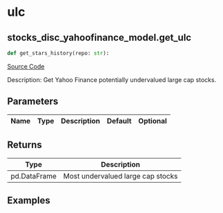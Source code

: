 # ulc

## stocks_disc_yahoofinance_model.get_ulc

```python
def get_stars_history(repo: str):
```
[Source Code](https://github.com/OpenBB-finance/OpenBBTerminal/tree/main/openbb_terminal/stocks/discovery/yahoofinance_model.py#L115)

Description: Get Yahoo Finance potentially undervalued large cap stocks.

## Parameters

| Name | Type | Description | Default | Optional |
| ---- | ---- | ----------- | ------- | -------- |

## Returns

| Type | Description |
| ---- | ----------- |
| pd.DataFrame | Most undervalued large cap stocks |

## Examples

